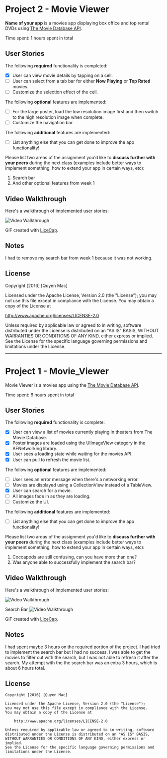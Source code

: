 # Project 2 - Movie Viewer

**Name of your app** is a movies app displaying box office and top rental DVDs using [The Movie Database API](http://docs.themoviedb.apiary.io/#).

Time spent: 1 hours spent in total

## User Stories

The following **required** functionality is completed:

- [X] User can view movie details by tapping on a cell.
- [ ] User can select from a tab bar for either **Now Playing** or **Top Rated** movies.
- [ ] Customize the selection effect of the cell.

The following **optional** features are implemented:

- [ ] For the large poster, load the low resolution image first and then switch to the high resolution image when complete.
- [ ] Customize the navigation bar.

The following **additional** features are implemented:

- [ ] List anything else that you can get done to improve the app functionality!

Please list two areas of the assignment you'd like to **discuss further with your peers** during the next class (examples include better ways to implement something, how to extend your app in certain ways, etc):

1. Search bar
2. And other optional features from week 1

## Video Walkthrough 

Here's a walkthrough of implemented user stories:

<img src='http://i.imgur.com/link/to/your/gif/file.gif' title='Video Walkthrough' width='' alt='Video Walkthrough' />

GIF created with [LiceCap](http://www.cockos.com/licecap/).

## Notes

I had to remove my search bar from week 1 because it was not working.

## License

Copyright [2016] [Quyen Mac]

Licensed under the Apache License, Version 2.0 (the "License");
you may not use this file except in compliance with the License.
You may obtain a copy of the License at

http://www.apache.org/licenses/LICENSE-2.0

Unless required by applicable law or agreed to in writing, software
distributed under the License is distributed on an "AS IS" BASIS,
WITHOUT WARRANTIES OR CONDITIONS OF ANY KIND, either express or implied.
See the License for the specific language governing permissions and
limitations under the License.


********************************************************

# Project 1 - Movie_Viewer

Movie Viewer is a movies app using the [The Movie Database API](http://docs.themoviedb.apiary.io/#).

Time spent: 6 hours spent in total

## User Stories

The following **required** functionality is complete:

- [X] User can view a list of movies currently playing in theaters from The Movie Database.
- [X] Poster images are loaded using the UIImageView category in the AFNetworking library.
- [X] User sees a loading state while waiting for the movies API.
- [X] User can pull to refresh the movie list.

The following **optional** features are implemented:

- [ ] User sees an error message when there's a networking error.
- [ ] Movies are displayed using a CollectionView instead of a TableView.
- [X] User can search for a movie.
- [ ] All images fade in as they are loading.
- [ ] Customize the UI.

The following **additional** features are implemented:

- [ ] List anything else that you can get done to improve the app functionality!

Please list two areas of the assignment you'd like to **discuss further with your peers** during the next class (examples include better ways to implement something, how to extend your app in certain ways, etc):

1. Cocoapods are still confusing, can you have more than one?
2. Was anyone able to successfully implement the search bar?

## Video Walkthrough 

Here's a walkthrough of implemented user stories:

<img src='http://i.imgur.com/d1dmzkR.gif' title='Video Walkthrough' width='' alt='Video Walkthrough' />

Search Bar
<img src='http://i.imgur.com/7vq6KTh.jpg' title='Video Walkthrough' width='' alt='Video Walkthrough' />

GIF created with [LiceCap](http://www.cockos.com/licecap/).

## Notes

I had spent maybe 3 hours on the required portion of the project. I had tried to implement the search bar but I had no success. I was able to get the movies to filter out with the search, but I was not able to refresh it after the search. My attempt with the the search bar was an extra 3 hours, which is about 6 hours total.

## License

    Copyright [2016] [Quyen Mac]

    Licensed under the Apache License, Version 2.0 (the "License");
    you may not use this file except in compliance with the License.
    You may obtain a copy of the License at

        http://www.apache.org/licenses/LICENSE-2.0

    Unless required by applicable law or agreed to in writing, software
    distributed under the License is distributed on an "AS IS" BASIS,
    WITHOUT WARRANTIES OR CONDITIONS OF ANY KIND, either express or implied.
    See the License for the specific language governing permissions and
    limitations under the License.